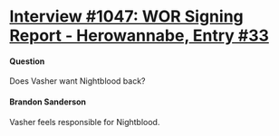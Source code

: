# [Interview #1047: WOR Signing Report - Herowannabe, Entry #33](https://www.theoryland.com/intvmain.php?i=1047#33)

#### Question

Does Vasher want Nightblood back?

#### Brandon Sanderson

Vasher feels responsible for Nightblood.

